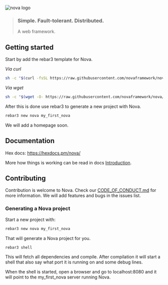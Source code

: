 ![nova logo](https://raw.githubusercontent.com/novaframework/nova/master/priv/static/nova.png)

> ### Simple. Fault-tolerant. Distributed.
> A web framework.

## Getting started

Start by add the rebar3 template for Nova.

*Via curl*
```bash
sh -c "$(curl -fsSL https://raw.githubusercontent.com/novaframework/nova/master/tools/install.sh)"
```

*Via wget*
```bash
sh -c "$(wget -O- https://raw.githubusercontent.com/novaframework/nova/master/tools/install.sh)"
```

After this is done use rebar3 to generate a new project with Nova.

```bash
rebar3 new nova my_first_nova
```

We will add a homepage soon.

## Documentation

Hex docs: https://hexdocs.pm/nova/

More how things is working can be read in docs [Introduction](docs/01_introduction.md).

## Contributing

Contribution is welcome to Nova. Check our [CODE_OF_CONDUCT.md](CODE_OF_CONDUCT.md) for more information. We will add features and bugs in the issues list.

### Generating a Nova project

Start a new project with:

```bash
rebar3 new nova my_first_nova
```

That will generate a Nova project for you.

```bash
rebar3 shell
```

This will fetch all dependencies and compile. After compilation it will start a shell that also say what port it is running on and some debug lines.

When the shell is started, open a browser and go to localhost:8080 and it will point to the my_first_nova server running Nova.
